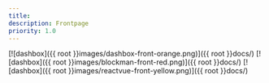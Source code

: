 ```yaml
---
title:
description: Frontpage 
priority: 1.0
---
```

<!-- TODO: data-contract-3d image should be placed above dashbox image (and scaled and fine positioned) -->
<!-- [![dashbox]({{ root }}images/data-contract-3d.png)]({{ root }}docs/) -->
[![dashbox]({{ root }}images/dashbox-front-orange.png)]({{ root }}docs/)
[![dashbox]({{ root }}images/blockman-front-red.png)]({{ root }}docs/)
[![dashbox]({{ root }}images/reactvue-front-yellow.png)]({{ root }}docs/)

<!-- [![dashbox]({{ root }}images/tinker-v1.png)](http://dash.org/) -->
<!-- [![dashbox]({{ root }}images/myArt1.png)](http://dash.org/) -->


<!-- [Get started&hellip;]({{ root }}docs/) -->
<!-- <span style="color:red"> [Get started&hellip;]({{ root }}docs/) </span> -->